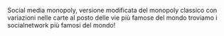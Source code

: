 Social media monopoly, versione modificata del monopoly classico con variazioni nelle carte al posto delle vie più famose del mondo troviamo i socialnetwork più famosi del mondo!
